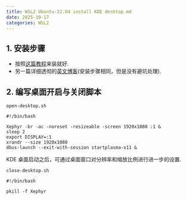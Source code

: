 ```yaml
---
title: WSL2 Ubuntu-22.04 install KDE desktop.md
date: 2025-10-17
categories: WSL2
---
```


<!--more-->

## 1. 安装步骤
- 按照[这篇教程](https://blog.csdn.net/qq_30448087/article/details/134897586)来装就好.
- 另一篇详细透彻的[英文博客](https://ivonblog.com/en-us/posts/run-linux-desktop-on-wsl/)(安装步骤相同，但是没有避坑处理).

## 2. 编写桌面开启与关闭脚本
`open-desktop.sh`
```
#!/bin/bash

Xephyr -br -ac -noreset -resizeable -screen 1920x1080 :1 &
sleep 2
export DISPLAY=:1
xrandr --size 1920x1080
dbus-launch --exit-with-session startplasma-x11 &
```
KDE 桌面启动之后，可通过桌面窗口对分辨率和缩放比例进行进一步的设置.


`close-desktop.sh`
```
#!/bin/bash

pkill -f Xephyr
```
